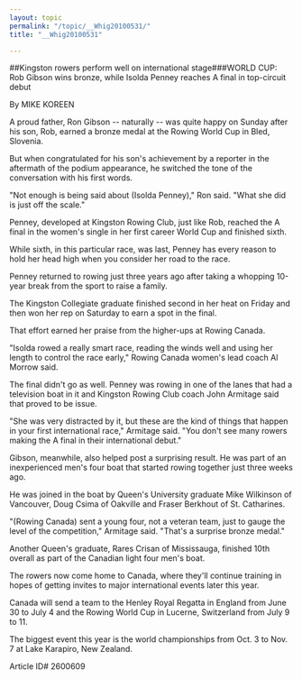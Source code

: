 ```yaml
---
layout: topic
permalink: "/topic/__Whig20100531/"
title: "__Whig20100531"

---
```


##Kingston rowers perform well on international stage###WORLD CUP: Rob Gibson wins bronze, while Isolda Penney reaches A final in top-circuit debut

By MIKE KOREEN

<div class="column2">

A proud father, Ron Gibson -- naturally -- was quite happy on Sunday after his son, Rob, earned a bronze medal at the Rowing World Cup in Bled, Slovenia.

But when congratulated for his son's achievement by a reporter in the aftermath of the podium appearance, he switched the tone of the conversation with his first words.

"Not enough is being said about (Isolda Penney)," Ron said. "What she did is just off the scale."

Penney, developed at Kingston Rowing Club, just like Rob, reached the A final in the women's single in her first career World Cup and finished sixth.

While sixth, in this particular race, was last, Penney has every reason to hold her head high when you consider her road to the race.

Penney returned to rowing just three years ago after taking a whopping 10-year break from the sport to raise a family.

The Kingston Collegiate graduate finished second in her heat on Friday and then won her rep on Saturday to earn a spot in the final.

That effort earned her praise from the higher-ups at Rowing Canada.

"Isolda rowed a really smart race, reading the winds well and using her length to control the race early," Rowing Canada women's lead coach Al Morrow said.

The final didn't go as well. Penney was rowing in one of the lanes that had a television boat in it and Kingston Rowing Club coach John Armitage said that proved to be issue.

"She was very distracted by it, but these are the kind of things that happen in your first international race," Armitage said. "You don't see many rowers making the A final in their international debut."

Gibson, meanwhile, also helped post a surprising result. He was part of an inexperienced men's four boat that started rowing together just three weeks ago.

He was joined in the boat by Queen's University graduate Mike Wilkinson of Vancouver, Doug Csima of Oakville and Fraser Berkhout of St. Catharines.

"(Rowing Canada) sent a young four, not a veteran team, just to gauge the level of the competition," Armitage said. "That's a surprise bronze medal."

Another Queen's graduate, Rares Crisan of Mississauga, finished 10th overall as part of the Canadian light four men's boat.

The rowers now come home to Canada, where they'll continue training in hopes of getting invites to major international events later this year.

Canada will send a team to the Henley Royal Regatta in England from June 30 to July 4 and the Rowing World Cup in Lucerne, Switzerland from July 9 to 11.

The biggest event this year is the world championships from Oct. 3 to Nov. 7 at Lake Karapiro, New Zealand.

</div>

Article ID# 2600609

